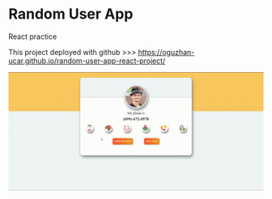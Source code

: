 # Random User App 

React practice

This project deployed with github >>> https://oguzhan-ucar.github.io/random-user-app-react-project/

<img src="random-user-app.gif">